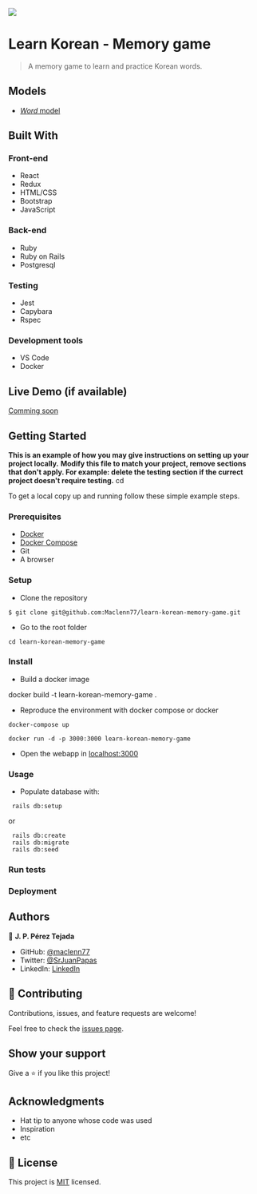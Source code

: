 ![](https://img.shields.io/badge/Microverse-blueviolet)

# Learn Korean - Memory game

> A memory game to learn and practice Korean words.

## Models

- [_Word_ model](/Model%20Documentation/Word.md)

## Built With

### Front-end
- React
- Redux
- HTML/CSS
- Bootstrap
- JavaScript

### Back-end
- Ruby
- Ruby on Rails
- Postgresql 

### Testing
- Jest
- Capybara
- Rspec

### Development tools
- VS Code
- Docker

## Live Demo (if available)

[Comming soon](https://livedemo.com)


## Getting Started

**This is an example of how you may give instructions on setting up your project locally.**
**Modify this file to match your project, remove sections that don't apply. For example: delete the testing section if the currect project doesn't require testing.**
cd 

To get a local copy up and running follow these simple example steps.

### Prerequisites

- [Docker](https://docs.docker.com/get-docker/)
- [Docker Compose](https://docs.docker.com/compose/install/)
- Git
- A browser

### Setup

- Clone the repository

`$ git clone git@github.com:Maclenn77/learn-korean-memory-game.git`

- Go to the root folder

`cd learn-korean-memory-game`


### Install
- Build a docker image

docker build -t learn-korean-memory-game .

- Reproduce the environment with docker compose or docker

`docker-compose up`

`docker run -d -p 3000:3000 learn-korean-memory-game`

- Open the webapp in [localhost:3000](http://localhost:3000)

### Usage

- Populate database with: 
```
 rails db:setup
```

or

```
 rails db:create
 rails db:migrate
 rails db:seed
```
### Run tests

### Deployment



## Authors

👤 **J. P. Pérez Tejada**

- GitHub: [@maclenn77](https://github.com/maclenn77)
- Twitter: [@SrJuanPapas](https://twitter.com/SrJuanPapas)
- LinkedIn: [LinkedIn](https://www.linkedin.com/in/juanpaulopereztejada/)

## 🤝 Contributing

Contributions, issues, and feature requests are welcome!

Feel free to check the [issues page](https://github.com/Maclenn77/learn-korean-memory-game/issues).

## Show your support

Give a ⭐️ if you like this project!

## Acknowledgments

- Hat tip to anyone whose code was used
- Inspiration
- etc

## 📝 License

This project is [MIT](./MIT.md) licensed.

